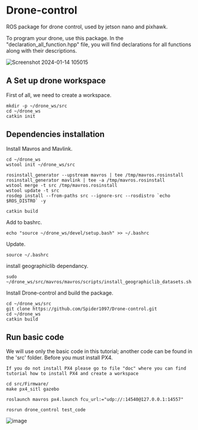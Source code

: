 # Drone-control
ROS package for drone control, used by jetson nano and pixhawk.

To program your drone, use this package. In the "declaration_all_function.hpp" file, you will find declarations for all functions along with their descriptions.

![Screenshot 2024-01-14 105015](https://github.com/Spider1097/Drone-control/assets/118929720/0767cdc4-bbde-489e-806f-227e56f2578f)

## A Set up drone workspace
First of all, we need to create a workspace.

```
mkdir -p ~/drone_ws/src
cd ~/drone_ws
catkin init
```
## Dependencies installation
Install Mavros and Mavlink.

```
cd ~/drone_ws
wstool init ~/drone_ws/src

rosinstall_generator --upstream mavros | tee /tmp/mavros.rosinstall
rosinstall_generator mavlink | tee -a /tmp/mavros.rosinstall
wstool merge -t src /tmp/mavros.rosinstall
wstool update -t src
rosdep install --from-paths src --ignore-src --rosdistro `echo $ROS_DISTRO` -y

catkin build
```

Add to bashrc.

```
echo "source ~/drone_ws/devel/setup.bash" >> ~/.bashrc
```
Update.
```
source ~/.bashrc
```
install geographiclib dependancy.
```
sudo ~/drone_ws/src/mavros/mavros/scripts/install_geographiclib_datasets.sh
```

Install Drone-control and build the package.

```
cd ~/drone_ws/src
git clone https://github.com/Spider1097/Drone-control.git
cd ~/drone_ws
catkin build
```
## Run basic code
We will use only the basic code in this tutorial; another code can be found in the 'src' folder.
Before you must install PX4.

```
If you do not install PX4 please go to file "doc" where you can find tutorial how to install PX4 and create a workspace

cd src/Firmware/
make px4_sitl gazebo 

roslaunch mavros px4.launch fcu_url:="udp://:14540@127.0.0.1:14557" 

rosrun drone_control test_code 
```
![image](https://github.com/Spider1097/Drone-control/assets/118929720/b275c74f-60e8-4d1f-b62e-920bb485cd39)




